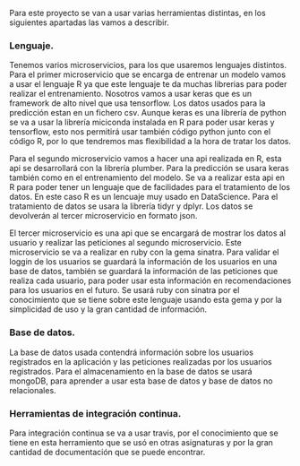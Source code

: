 Para este proyecto se van a usar varias herramientas distintas, en los siguientes apartadas las vamos a describir.

### Lenguaje.
Tenemos varios microservicios, para los que usaremos lenguajes distintos. Para el primer microservicio que se encarga de entrenar un modelo vamos a usar el lenguaje R ya que este lenguaje te da muchas librerias para poder realizar el entrenamiento. Nosotros vamos a usar keras que es un framework de alto nivel que usa tensorflow. Los datos usados para la predicción estan en un fichero csv. Aunque keras es una librería de python se va a usar la librería miciconda instalada en R para poder usar keras y tensorflow, esto nos permitirá usar también código python junto con el código R, por lo que tendremos mas flexibilidad a la hora de tratar los datos.

Para el segundo microservicio vamos a hacer una api realizada en R, esta api se desarrollará con la librería plumber. Para la predicción se usara keras también como en el entrenamiento del modelo. Se va a realizar esta api en R para poder tener un lenguaje que de facilidades para el tratamiento de los datos. En este caso R es un lencuaje muy usado en DataScience. Para el tratamiento de datos se usara la librería tidyr y dplyr. Los datos se devolverán al tercer microservicio en formato json.

El tercer microservicio es una api que se encargará de mostrar los datos al usuario y realizar las peticiones al segundo microservicio. Este microservicio se va a realizar en ruby con la gema sinatra. Para validar el loggin de los usuarios se guardará la información de los usuarios en una base de datos, también se guardará la información de las peticiones que realiza cada usuario, para poder usar esta información en recomendaciones para los usuarios en el futuro. Se usará ruby con sinatra por el conocimiento que se tiene sobre este lenguaje usando esta gema y por la simplicidad de uso y la gran cantidad de información.

### Base de datos.

La base de datos usada contendrá información sobre los usuarios registrados en la aplicación y las peticiones realizadas por los usuarios registrados. Para el almacenamiento en la base de datos se usará mongoDB, para aprender a usar esta base de datos y base de datos no relacionales.

### Herramientas de integración continua.

Para integración continua se va a usar travis, por el conocimiento que se tiene en esta herramiento que se usó en otras asignaturas y por la gran cantidad de documentación que se puede encontrar.
